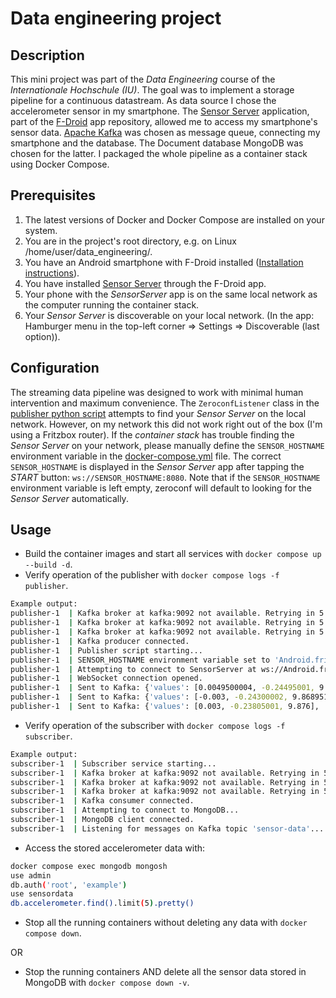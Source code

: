 # Data engineering project
## Description
This mini project was part of the *Data Engineering* course of the *Internationale Hochschule (IU)*. The goal was to implement a storage pipeline for a continuous datastream. As data source I chose the accelerometer sensor in my smartphone. The [Sensor Server](https://github.com/umer0586/SensorServer) application, part of the [F-Droid](https://f-droid.org/en/about/) app repository, allowed me to access my smartphone's sensor data. [Apache Kafka](https://kafka.apache.org/intro) was chosen as message queue, connecting my smartphone and the database. The Document database MongoDB was chosen for the latter. I packaged the whole pipeline as a container stack using Docker Compose.

## Prerequisites
1. The latest versions of Docker and Docker Compose are installed on your system.
2. You are in the project's root directory, e.g. on Linux /home/user/data_engineering/.
3. You have an Android smartphone with F-Droid installed ([Installation instructions](https://f-droid.org/en/docs/Get_F-Droid/#option-2-download-and-install-f-droid-apk)).
4. You have installed [Sensor Server](https://f-droid.org/en/packages/github.umer0586.sensorserver/) through the F-Droid app.
5. Your phone with the *SensorServer* app is on the same local network as the computer running the container stack.
6. Your *Sensor Server* is discoverable on your local network. (In the app: Hamburger menu in the top-left corner => Settings => Discoverable (last option)).

## Configuration
The streaming data pipeline was designed to work with minimal human intervention and maximum convenience. The `ZeroconfListener` class in the [publisher python script](publisher/publisher.py) attempts to find your *Sensor Server* on the local network. However, on my network this did not work right out of the box (I'm using a Fritzbox router). If the *container stack* has trouble finding the *Sensor Server* on your network, please manually define the `SENSOR_HOSTNAME` environment variable in the [docker-compose.yml](docker-compose.yml) file. The correct `SENSOR_HOSTNAME` is displayed in the *Sensor Server* app after tapping the *START* button: `ws://SENSOR_HOSTNAME:8080`. Note that if the `SENSOR_HOSTNAME` environment variable is left empty, zeroconf will default to looking for the *Sensor Server* automatically.

## Usage
- Build the container images and start all services with `docker compose up --build -d`.
- Verify operation of the publisher with `docker compose logs -f publisher`.
```bash
Example output:
publisher-1  | Kafka broker at kafka:9092 not available. Retrying in 5 seconds...
publisher-1  | Kafka broker at kafka:9092 not available. Retrying in 5 seconds...
publisher-1  | Kafka broker at kafka:9092 not available. Retrying in 5 seconds...
publisher-1  | Kafka producer connected.
publisher-1  | Publisher script starting...
publisher-1  | SENSOR_HOSTNAME environment variable set to 'Android.fritz.box'. Bypassing Zeroconf discovery.
publisher-1  | Attempting to connect to SensorServer at ws://Android.fritz.box:8080/sensor/connect?type=android.sensor.accelerometer
publisher-1  | WebSocket connection opened.
publisher-1  | Sent to Kafka: {'values': [0.0049500004, -0.24495001, 9.876], 'timestamp': 2954659628160233, 'accuracy': 3}
publisher-1  | Sent to Kafka: {'values': [-0.003, -0.24300002, 9.868951], 'timestamp': 2954659708447579, 'accuracy': 3}
publisher-1  | Sent to Kafka: {'values': [0.003, -0.23805001, 9.876], 'timestamp': 2954659788727924, 'accuracy': 3}
```
- Verify operation of the subscriber with `docker compose logs -f subscriber`.
```bash
Example output:
subscriber-1  | Subscriber service starting...
subscriber-1  | Kafka broker at kafka:9092 not available. Retrying in 5 seconds...
subscriber-1  | Kafka broker at kafka:9092 not available. Retrying in 5 seconds...
subscriber-1  | Kafka broker at kafka:9092 not available. Retrying in 5 seconds...
subscriber-1  | Kafka consumer connected.
subscriber-1  | Attempting to connect to MongoDB...
subscriber-1  | MongoDB client connected.
subscriber-1  | Listening for messages on Kafka topic 'sensor-data'...
```
- Access the stored accelerometer data with:
```bash
docker compose exec mongodb mongosh
use admin
db.auth('root', 'example')
use sensordata
db.accelerometer.find().limit(5).pretty()
```
- Stop all the running containers without deleting any data with `docker compose down`.

OR

- Stop the running containers AND delete all the sensor data stored in MongoDB with `docker compose down -v`.
